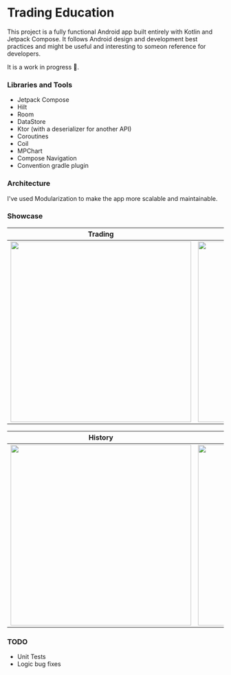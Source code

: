 # Trading Education

This project is a fully functional Android app built entirely with Kotlin and Jetpack Compose. It follows Android design and development best practices and might be useful and interesting to someon reference for developers.

It is a work in progress 🚧.

### Libraries and Tools

- Jetpack Compose
- Hilt
- Room
- DataStore
- Ktor (with a deserializer for another API)
- Coroutines
- Coil
- MPChart
- Compose Navigation
- Convention gradle plugin


### Architecture

I've used Modularization to make the app more scalable and maintainable.


### Showcase


| Trading  | Active trading | Completion of trade |
| ------------- | ------------- | ------------- |
| <img src="https://github.com/dmitriykotov333/TradingEducation/blob/master/photo_2024-07-24_00-08-55.jpg" height="420" />  | <img src="https://github.com/dmitriykotov333/TradingEducation/blob/master/photo_2024-07-24_00-22-08.jpg" height="420" />  | <img src="https://github.com/dmitriykotov333/TradingEducation/blob/master/photo_2024-07-24_00-22-03.jpg" height="420" /> |

| History | Settings |
| ------------- | ------------- |
| <img src="https://github.com/dmitriykotov333/TradingEducation/blob/master/photo_2024-07-24_00-13-09.jpg" height="420" /> | <img src="https://github.com/dmitriykotov333/TradingEducation/blob/master/photo_2024-07-24_00-08-39.jpg" height="420" />  |


### TODO

- Unit Tests
- Logic bug fixes
